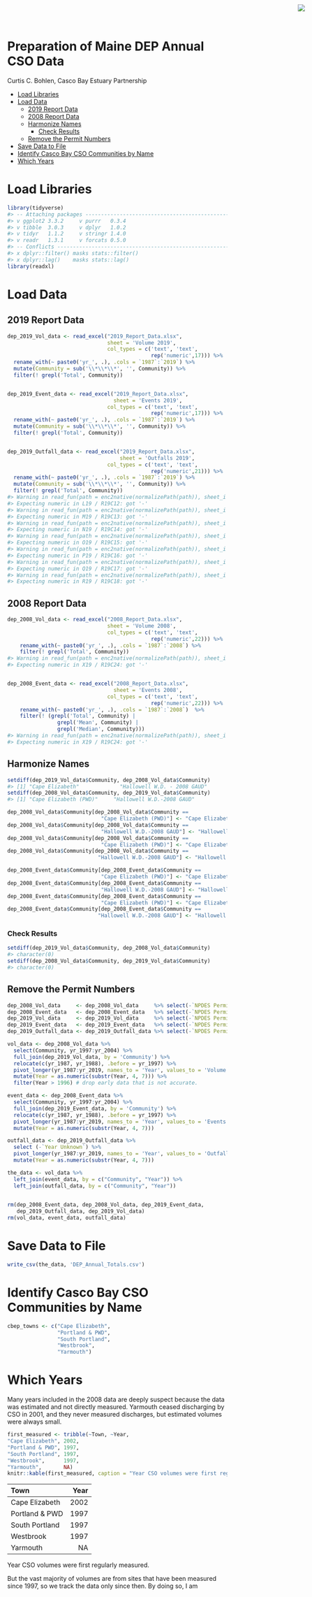 Preparation of Maine DEP Annual CSO Data
================
Curtis C. Bohlen, Casco Bay Estuary Partnership

  - [Load Libraries](#load-libraries)
  - [Load Data](#load-data)
      - [2019 Report Data](#report-data)
      - [2008 Report Data](#report-data-1)
      - [Harmonize Names](#harmonize-names)
          - [Check Results](#check-results)
      - [Remove the Permit Numbers](#remove-the-permit-numbers)
  - [Save Data to File](#save-data-to-file)
  - [Identify Casco Bay CSO Communities by
    Name](#identify-casco-bay-cso-communities-by-name)
  - [Which Years](#which-years)

<img
    src="https://www.cascobayestuary.org/wp-content/uploads/2014/04/logo_sm.jpg"
    style="position:absolute;top:10px;right:50px;" />

# Load Libraries

``` r
library(tidyverse)
#> -- Attaching packages ---------------------------------------------------------------------- tidyverse 1.3.0 --
#> v ggplot2 3.3.2     v purrr   0.3.4
#> v tibble  3.0.3     v dplyr   1.0.2
#> v tidyr   1.1.2     v stringr 1.4.0
#> v readr   1.3.1     v forcats 0.5.0
#> -- Conflicts ------------------------------------------------------------------------- tidyverse_conflicts() --
#> x dplyr::filter() masks stats::filter()
#> x dplyr::lag()    masks stats::lag()
library(readxl)
```

# Load Data

## 2019 Report Data

``` r
dep_2019_Vol_data <- read_excel("2019_Report_Data.xlsx",
                                sheet = 'Volume 2019',
                                col_types = c('text', 'text',
                                              rep('numeric',17))) %>%
  rename_with(~ paste0('yr_', .), .cols = `1987`:`2019`) %>%
  mutate(Community = sub('\\*\\*\\*', '', Community)) %>%
  filter(! grepl('Total', Community))


dep_2019_Event_data <- read_excel("2019_Report_Data.xlsx",
                                  sheet = 'Events 2019',
                                col_types = c('text', 'text',
                                              rep('numeric',17))) %>%
  rename_with(~ paste0('yr_', .), .cols = `1987`:`2019`) %>%
  mutate(Community = sub('\\*\\*\\*', '', Community)) %>%
  filter(! grepl('Total', Community))


dep_2019_Outfall_data <- read_excel("2019_Report_Data.xlsx",
                                    sheet = 'Outfalls 2019',
                                col_types = c('text', 'text',
                                              rep('numeric',21))) %>%
  rename_with(~ paste0('yr_', .), .cols = `1987`:`2019`) %>%
  mutate(Community = sub('\\*\\*\\*', '', Community)) %>%
  filter(! grepl('Total', Community))
#> Warning in read_fun(path = enc2native(normalizePath(path)), sheet_i = sheet, :
#> Expecting numeric in L19 / R19C12: got '-'
#> Warning in read_fun(path = enc2native(normalizePath(path)), sheet_i = sheet, :
#> Expecting numeric in M19 / R19C13: got '-'
#> Warning in read_fun(path = enc2native(normalizePath(path)), sheet_i = sheet, :
#> Expecting numeric in N19 / R19C14: got '-'
#> Warning in read_fun(path = enc2native(normalizePath(path)), sheet_i = sheet, :
#> Expecting numeric in O19 / R19C15: got '-'
#> Warning in read_fun(path = enc2native(normalizePath(path)), sheet_i = sheet, :
#> Expecting numeric in P19 / R19C16: got '-'
#> Warning in read_fun(path = enc2native(normalizePath(path)), sheet_i = sheet, :
#> Expecting numeric in Q19 / R19C17: got '-'
#> Warning in read_fun(path = enc2native(normalizePath(path)), sheet_i = sheet, :
#> Expecting numeric in R19 / R19C18: got '-'
```

## 2008 Report Data

``` r
dep_2008_Vol_data <- read_excel("2008_Report_Data.xlsx",
                                sheet = 'Volume 2008',
                                col_types = c('text', 'text',
                                              rep('numeric',22))) %>%
    rename_with(~ paste0('yr_', .), .cols = `1987`:`2008`) %>%
    filter(! grepl('Total', Community))
#> Warning in read_fun(path = enc2native(normalizePath(path)), sheet_i = sheet, :
#> Expecting numeric in X19 / R19C24: got '-'


dep_2008_Event_data <- read_excel("2008_Report_Data.xlsx",
                                  sheet = 'Events 2008',
                                col_types = c('text', 'text',
                                              rep('numeric',22))) %>%
    rename_with(~ paste0('yr_', .), .cols = `1987`:`2008`)  %>%
    filter(! (grepl('Total', Community) |
                grepl('Mean', Community) |
                grepl('Median', Community)))
#> Warning in read_fun(path = enc2native(normalizePath(path)), sheet_i = sheet, :
#> Expecting numeric in X19 / R19C24: got '-'
```

## Harmonize Names

``` r
setdiff(dep_2019_Vol_data$Community, dep_2008_Vol_data$Community)
#> [1] "Cape Elizabeth"             "Hallowell W.D. - 2008 GAUD"
setdiff(dep_2008_Vol_data$Community, dep_2019_Vol_data$Community)
#> [1] "Cape Elizabeth (PWD)"     "Hallowell W.D.-2008 GAUD"
```

``` r
dep_2008_Vol_data$Community[dep_2008_Vol_data$Community == 
                              "Cape Elizabeth (PWD)"] <- "Cape Elizabeth"
dep_2008_Vol_data$Community[dep_2008_Vol_data$Community == 
                              "Hallowell W.D.-2008 GAUD"] <- "Hallowell W.D. - 2008 GAUD"
dep_2008_Vol_data$Community[dep_2008_Vol_data$Community == 
                              "Cape Elizabeth (PWD)"] <- "Cape Elizabeth"
dep_2008_Vol_data$Community[dep_2008_Vol_data$Community == 
                             "Hallowell W.D.-2008 GAUD"] <- "Hallowell W.D. - 2008 GAUD"

dep_2008_Event_data$Community[dep_2008_Event_data$Community == 
                              "Cape Elizabeth (PWD)"] <- "Cape Elizabeth"
dep_2008_Event_data$Community[dep_2008_Event_data$Community == 
                              "Hallowell W.D.-2008 GAUD"] <- "Hallowell W.D. - 2008 GAUD"
dep_2008_Event_data$Community[dep_2008_Event_data$Community == 
                              "Cape Elizabeth (PWD)"] <- "Cape Elizabeth"
dep_2008_Event_data$Community[dep_2008_Event_data$Community == 
                             "Hallowell W.D.-2008 GAUD"] <- "Hallowell W.D. - 2008 GAUD"
```

### Check Results

``` r
setdiff(dep_2019_Vol_data$Community, dep_2008_Vol_data$Community)
#> character(0)
setdiff(dep_2008_Vol_data$Community, dep_2019_Vol_data$Community)
#> character(0)
```

## Remove the Permit Numbers

``` r
dep_2008_Vol_data     <- dep_2008_Vol_data     %>% select(-`NPDES Permit No.`)
dep_2008_Event_data   <- dep_2008_Event_data   %>% select(-`NPDES Permit No.`)
dep_2019_Vol_data     <- dep_2019_Vol_data     %>% select(-`NPDES Permit No.`)
dep_2019_Event_data   <- dep_2019_Event_data   %>% select(-`NPDES Permit No.`)
dep_2019_Outfall_data <- dep_2019_Outfall_data %>% select(-`NPDES Permit No.`)
```

``` r
vol_data <- dep_2008_Vol_data %>%
  select(Community, yr_1997:yr_2004) %>%
  full_join(dep_2019_Vol_data, by = 'Community') %>%
  relocate(c(yr_1987, yr_1988), .before = yr_1997) %>%
  pivot_longer(yr_1987:yr_2019, names_to = 'Year', values_to = 'Volume') %>%
  mutate(Year = as.numeric(substr(Year, 4, 7))) %>%
  filter(Year > 1996) # drop early data that is not accurate.

event_data <- dep_2008_Event_data %>%
  select(Community, yr_1997:yr_2004) %>%
  full_join(dep_2019_Event_data, by = 'Community') %>%
  relocate(c(yr_1987, yr_1988), .before = yr_1997) %>%
  pivot_longer(yr_1987:yr_2019, names_to = 'Year', values_to = 'Events') %>%
  mutate(Year = as.numeric(substr(Year, 4, 7)))

outfall_data <- dep_2019_Outfall_data %>%
  select (-`Year Unknown`) %>%
  pivot_longer(yr_1987:yr_2019, names_to = 'Year', values_to = 'Outfalls') %>%
  mutate(Year = as.numeric(substr(Year, 4, 7)))

the_data <- vol_data %>%
  left_join(event_data, by = c("Community", "Year")) %>%
  left_join(outfall_data, by = c("Community", "Year"))
  
```

``` r
rm(dep_2008_Event_data, dep_2008_Vol_data, dep_2019_Event_data,
   dep_2019_Outfall_data, dep_2019_Vol_data)
rm(vol_data, event_data, outfall_data)
```

# Save Data to File

``` r
write_csv(the_data, 'DEP_Annual_Totals.csv')
```

# Identify Casco Bay CSO Communities by Name

``` r
cbep_towns <- c("Cape Elizabeth",
                "Portland & PWD",
                "South Portland",
                "Westbrook",
                "Yarmouth")            
```

# Which Years

Many years included in the 2008 data are deeply suspect because the data
was estimated and not directly measured. Yarmouth ceased discharging by
CSO in 2001, and they never measured discharges, but estimated volumes
were always small.

``` r
first_measured <- tribble(~Town, ~Year,
"Cape Elizabeth", 2002,
"Portland & PWD", 1997,
"South Portland", 1997,
"Westbrook",      1997,
"Yarmouth",       NA)
knitr::kable(first_measured, caption = "Year CSO volumes were first regularly measured.")
```

| Town           | Year |
| :------------- | ---: |
| Cape Elizabeth | 2002 |
| Portland & PWD | 1997 |
| South Portland | 1997 |
| Westbrook      | 1997 |
| Yarmouth       |   NA |

Year CSO volumes were first regularly measured.

But the vast majority of volumes are from sites that have been measured
since 1997, so we track the data only since then. By doing so, I am
